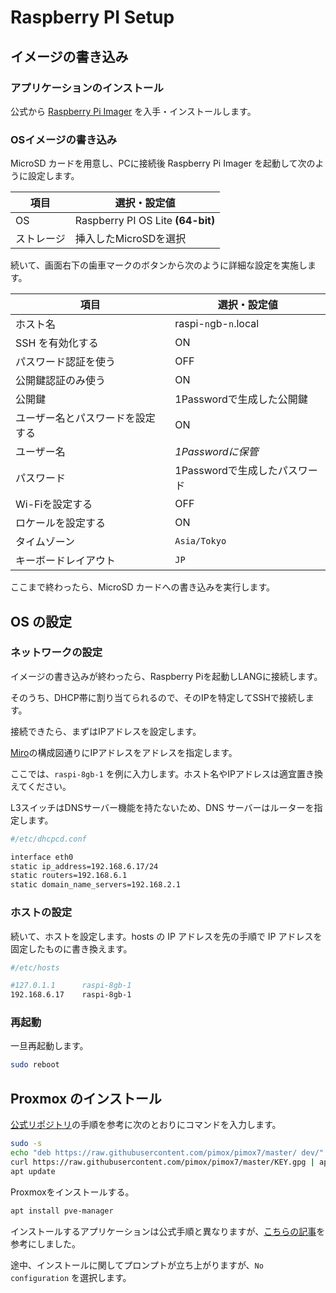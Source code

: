 # Raspberry PI Setup

## イメージの書き込み

### アプリケーションのインストール

公式から [Raspberry Pi Imager](https://www.raspberrypi.com/software/) を入手・インストールします。

### OSイメージの書き込み

MicroSD カードを用意し、PCに接続後 Raspberry Pi Imager を起動して次のように設定します。

|項目|選択・設定値|
|---|---|
|OS|Raspberry PI OS Lite **(64-bit)**|
|ストレージ|挿入したMicroSDを選択|

続いて、画面右下の歯車マークのボタンから次のように詳細な設定を実施します。

|項目|選択・設定値|
|---|---|
|ホスト名|raspi-`n`gb-`n`.local|
|SSH を有効化する|ON|
|パスワード認証を使う|OFF|
|公開鍵認証のみ使う|ON|
|公開鍵|1Passwordで生成した公開鍵|
|ユーザー名とパスワードを設定する|ON|
|ユーザー名|*1Passwordに保管*|
|パスワード|1Passwordで生成したパスワード|
|Wi-Fiを設定する|OFF|
|ロケールを設定する|ON|
|タイムゾーン|`Asia/Tokyo`|
|キーボードレイアウト|`JP`|

ここまで終わったら、MicroSD カードへの書き込みを実行します。

## OS の設定

### ネットワークの設定

イメージの書き込みが終わったら、Raspberry Piを起動しLANGに接続します。

そのうち、DHCP帯に割り当てられるので、そのIPを特定してSSHで接続します。

接続できたら、まずはIPアドレスを設定します。

[Miro](https://miro.com/app/board/uXjVOnZ07F0=/?share_link_id=250765172883)の構成図通りにIPアドレスをアドレスを指定します。

ここでは、`raspi-8gb-1` を例に入力します。ホスト名やIPアドレスは適宜置き換えてください。

L3スイッチはDNSサーバー機能を持たないため、DNS サーバーはルーターを指定します。

```sh
#/etc/dhcpcd.conf

interface eth0
static ip_address=192.168.6.17/24
static routers=192.168.6.1
static domain_name_servers=192.168.2.1
```

### ホストの設定

続いて、ホストを設定します。hosts の IP アドレスを先の手順で IP アドレスを固定したものに書き換えます。

```sh
#/etc/hosts

#127.0.1.1      raspi-8gb-1
192.168.6.17    raspi-8gb-1
```

### 再起動

一旦再起動します。

```sh
sudo reboot
```

## Proxmox のインストール

[公式リポジトリ](https://github.com/pimox/pimox7)の手順を参考に次のとおりにコマンドを入力します。

```sh
sudo -s
echo "deb https://raw.githubusercontent.com/pimox/pimox7/master/ dev/" > /etc/apt/sources.list.d/pimox.list
curl https://raw.githubusercontent.com/pimox/pimox7/master/KEY.gpg | apt-key add -
apt update
```

Proxmoxをインストールする。

```sh
apt install pve-manager
```

インストールするアプリケーションは公式手順と異なりますが、[こちらの記事](https://qiita.com/wancom/items/b62ac44e6c9f0d1c4048#64bit%E7%89%88%E3%81%AEraspberrypi-os%E3%82%92%E3%82%A4%E3%83%B3%E3%82%B9%E3%83%88%E3%83%BC%E3%83%AB%E3%81%99%E3%82%8B)を参考にしました。

途中、インストールに関してプロンプトが立ち上がりますが、`No configuration` を選択します。
